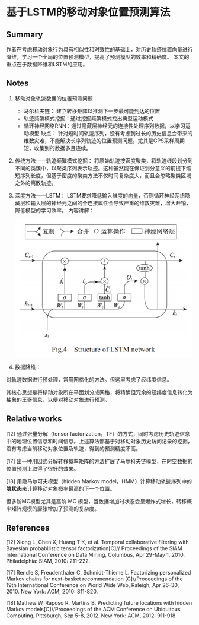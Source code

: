 # 基于LSTM的移动对象位置预测算法

## Summary
作者在考虑移动对象行为具有相似性和时效性的基础上，对历史轨迹位置向量进行降维，学习一个全局的位置预测模型，提高了预测模型的效率和精确度。
本文的重点在于数据降维和LSTM的应用。

## Notes
1. 移动对象轨迹数据的位置预测问题：
	* 马尔科夫链： 建立转移矩阵以推测下一步最可能到达的位置
	* 轨迹频繁模式挖掘：通过挖掘频繁模式找出典型运动模式
	* 循环神经网络RNN：通过隐藏层神经元的连接性处理序列数据，以学习运动模型
缺点：
	针对短时间轨迹序列，没有考虑到过长的历史信息会带来的维数灾难，不能解决长序列轨迹的位置预测问题。尤其是GPS采样周期短，收集到的数据多且连续。

2. 传统方法——轨迹频繁模式挖掘：
	将原始轨迹按密度聚类，将轨迹线段划分到不同的类簇中，以聚类序列表示轨迹。这种虽然能在保证划分意义的前提下缩短序列长度，但基于密度的聚类方法不仅时间复杂度大，而且会忽略聚类区域之外的离散轨迹。
	
3. 深度方法——LSTM：
	LSTM要求降低输入维度的向量，否则循环神经网络隐藏层和输入层的神经元之间的全连接属性会导致严重的维数灾难，增大开销，降低模型的学习效率。
	内容讲解：
	
	![Sturcture_of_LSTM_network](.\img_for_md\Sturcture_of_LSTM_network.png)
	
	
	
	
	
4. 数据降维：

  对轨迹数据进行预处理，常用网格化的方法。但这里考虑了经纬度信息。

  其核心思想是将移动对象所在平面划分成网格，将精确但冗余的经纬度信息转化为抽象的王哥信息，以便对移动对象进行预测。
## Relative works
[12] 通过张量分解（tensor factorization，TF）的方式，同时考虑历史轨迹信息中的地理位置信息和时间信息。上述算法都基于对移动对象历史访问记录的挖掘，没有考虑当前移动对象位置及轨迹，得到的预测精度不高。

[17] 出一种用因式分解转移概率矩阵的方法扩展了马尔科夫链模型，在时空数据的位置预测上取得了很好的效果。

[18] 用隐马尔可夫模型（hidden Markov model，HMM）计算移动轨迹序列中的**隐状态**来计算移动对象概率最高的下一个位置。

但多阶MC模型尤其是高阶 MC 模型，当数据增加时状态会呈爆炸式增长，转移概率矩阵规模的膨胀增加了预测的复杂度。


## References
 [12] Xiong L, Chen X, Huang T K, et al. Temporal collaborative filtering with Bayesian probabilistic tensor factorization[C]// Proceedings of the SIAM International Conference on Data Mining, Columbus, Apr 29-May 1, 2010. Philadelphia: SIAM, 2010: 211-222. 

 [17] Rendle S, Freudenthaler C, Schmidt-Thieme L. Factorizing personalized Markov chains for next-basket recommendation [C]//Proceedings of the 19th International Conference on World Wide Web, Raleigh, Apr 26-30, 2010. New York: ACM, 2010: 811-820. 

[18] Mathew W, Raposo R, Martins B. Predicting future locations with hidden Markov models[C]//Proceedings of the ACM Conference on Ubiquitous Computing, Pittsburgh, Sep 5-8, 2012. New York: ACM, 2012: 911-918. 

